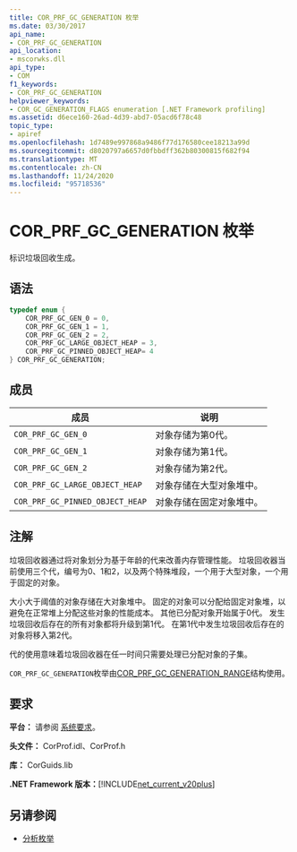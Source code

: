 ```yaml
---
title: COR_PRF_GC_GENERATION 枚举
ms.date: 03/30/2017
api_name:
- COR_PRF_GC_GENERATION
api_location:
- mscorwks.dll
api_type:
- COM
f1_keywords:
- COR_PRF_GC_GENERATION
helpviewer_keywords:
- COR_GC_GENERATION_FLAGS enumeration [.NET Framework profiling]
ms.assetid: d6ece160-26ad-4d39-abd7-05acd6f78c48
topic_type:
- apiref
ms.openlocfilehash: 1d7489e997868a9486f77d176580cee18213a99d
ms.sourcegitcommit: d8020797a6657d0fbbdff362b80300815f682f94
ms.translationtype: MT
ms.contentlocale: zh-CN
ms.lasthandoff: 11/24/2020
ms.locfileid: "95718536"
---
```

# <a name="cor_prf_gc_generation-enumeration"></a>COR_PRF_GC_GENERATION 枚举

标识垃圾回收生成。  
  
## <a name="syntax"></a>语法  
  
```cpp  
typedef enum {  
    COR_PRF_GC_GEN_0 = 0,  
    COR_PRF_GC_GEN_1 = 1,  
    COR_PRF_GC_GEN_2 = 2,  
    COR_PRF_GC_LARGE_OBJECT_HEAP = 3,
    COR_PRF_GC_PINNED_OBJECT_HEAP= 4
} COR_PRF_GC_GENERATION;  
```  
  
## <a name="members"></a>成员  
  
|成员|说明|  
|------------|-----------------|  
|`COR_PRF_GC_GEN_0`|对象存储为第0代。|  
|`COR_PRF_GC_GEN_1`|对象存储为第1代。|  
|`COR_PRF_GC_GEN_2`|对象存储为第2代。|  
|`COR_PRF_GC_LARGE_OBJECT_HEAP`|对象存储在大型对象堆中。|  
|`COR_PRF_GC_PINNED_OBJECT_HEAP`|对象存储在固定对象堆中。|  
  
## <a name="remarks"></a>注解  

 垃圾回收器通过将对象划分为基于年龄的代来改善内存管理性能。 垃圾回收器当前使用三个代，编号为0、1和2，以及两个特殊堆段，一个用于大型对象，一个用于固定的对象。
  
 大小大于阈值的对象存储在大对象堆中。 固定的对象可以分配给固定对象堆，以避免在正常堆上分配这些对象的性能成本。 其他已分配对象开始属于0代。 发生垃圾回收后存在的所有对象都将升级到第1代。 在第1代中发生垃圾回收后存在的对象将移入第2代。  
  
 代的使用意味着垃圾回收器在任一时间只需要处理已分配对象的子集。  
  
 `COR_PRF_GC_GENERATION`枚举由[COR_PRF_GC_GENERATION_RANGE](cor-prf-gc-generation-range-structure.md)结构使用。  
  
## <a name="requirements"></a>要求  

 **平台：** 请参阅 [系统要求](../../get-started/system-requirements.md)。  
  
 **头文件：** CorProf.idl、CorProf.h  
  
 **库：** CorGuids.lib  
  
 **.NET Framework 版本：**[!INCLUDE[net_current_v20plus](../../../../includes/net-current-v20plus-md.md)]  
  
## <a name="see-also"></a>另请参阅

- [分析枚举](profiling-enumerations.md)
